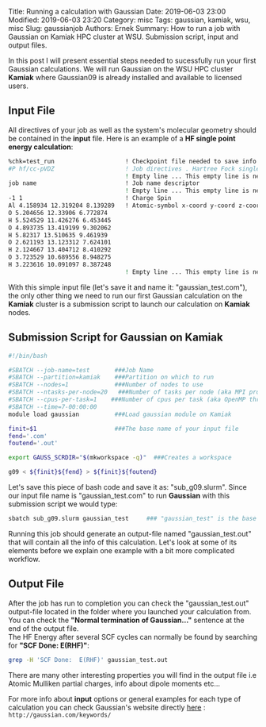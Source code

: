 Title: Running a calculation with Gaussian
Date: 2019-06-03 23:00
Modified: 2019-06-03 23:20
Category: misc
Tags: gaussian, kamiak, wsu, misc
Slug: gaussianjob
Authors: Ernek
Summary: How to run a job with Gaussian on Kamiak HPC cluster at WSU. Submission script, input and output files.

In this post I will present essential steps needed to sucessfully run your first Gaussian calculations.
We will run Gaussian on the WSU HPC cluster **Kamiak** where Gaussian09 is already installed and available to licensed users.

## Input File

All directives of your job as well as the system's molecular geometry should be contained in the **input** file. Here is an example of a **HF single point energy calculation**:

```bash
%chk=test_run                    ! Checkpoint file needed to save info needed to restart job    
#P hf/cc-pVDZ                    ! Job directives . Hartree Fock single point calc with cc-pVDZ basis sets
                                 ! Empty line ... This empty line is needed
job name                         ! Job name descriptor
                                 ! Empty line ... This empty line is needed
-1 1                             ! Charge Spin
Al 4.158934 12.319204 8.139289   ! Atomic-symbol x-coord y-coord z-coord
O 5.204656 12.33906 6.772874
H 5.524529 11.426276 6.453445
O 4.893735 13.419199 9.302062
H 5.82317 13.510635 9.461939
O 2.621193 13.123312 7.624101
H 2.124667 13.404712 8.410292
O 3.723529 10.689556 8.948275
H 3.223616 10.091097 8.387248
                                 ! Empty line ... This empty line is needed                   
```

With this simple input file (let's save it and name it: "gaussian_test.com"), the only other thing we need to run our first Gaussian calculation on the **Kamiak** cluster is a submission script to launch our calculation on **Kamiak** nodes.

## Submission Script for Gaussian on Kamiak

```bash
#!/bin/bash

#SBATCH --job-name=test       ###Job Name
#SBATCH --partition=kamiak    ###Partition on which to run
#SBATCH --nodes=1             ###Number of nodes to use
#SBATCH --ntasks-per-node=20   ###Number of tasks per node (aka MPI processes)
#SBATCH --cpus-per-task=1    ###Number of cpus per task (aka OpenMP threads)
#SBATCH --time=7-00:00:00
module load gaussian          ###Load gaussian module on Kamiak

finit=$1                      ###The base name of your input file  
fend='.com'                     
foutend='.out'

export GAUSS_SCRDIR="$(mkworkspace -q)"  ###Creates a workspace

g09 < ${finit}${fend} > ${finit}${foutend}                                                        

```
Let's save this piece of bash code and save it as: "sub_g09.slurm". Since our input file name is "gaussian_test.com" to run **Gaussian** with this submission script we would type:

```bash
sbatch sub_g09.slurm gaussian_test     ### "gaussian_test" is the base name of our input file  
```

Running this job should generate an output-file named "gaussian_test.out" that will contain all the info of this calculation.
Let's look at some of its elements before we explain one example with a bit more complicated workflow.

## Output File

After the job has run to completion you can check the "gaussian_test.out" output-file located in the folder where you launched your calculation from. You can check the **"Normal termination of Gaussian..."** sentence at the end of the output file.  
The HF Energy after several SCF cycles can normally be found by searching for **"SCF Done:  E(RHF)"**:

```bash
grep -H 'SCF Done:  E(RHF)' gaussian_test.out
```
There are many other interesting properties you will find in the output file i.e Atomic Mulliken partial charges, info about dipole moments etc...

For more info about **input** options or general examples for each type of calculation you can check Gaussian's website directly [here](http://gaussian.com/keywords/) : `http://gaussian.com/keywords/`
